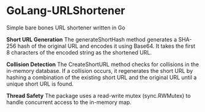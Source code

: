 # GoLang-URLShortener
Simple bare bones URL shortener written in Go

**Short URL Generation**
The generateShortHash method generates a SHA-256 hash of the original URL and encodes it using Base64. It takes the first 8 characters of the encoded string as the shortened URL.

**Collision Detection**
The CreateShortURL method checks for collisions in the in-memory database. If a collision occurs, it regenerates the short URL by hashing a combination of the existing short URL and the original URL until a unique short URL is found.

**Thread Safety**
The package uses a read-write mutex (sync.RWMutex) to handle concurrent access to the in-memory map.
